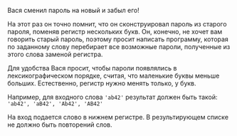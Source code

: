 Вася сменил пароль на новый и забыл его!

На этот раз он точно помнит, что он сконструировал пароль из старого пароля, поменяв регистр нескольких букв. Он, конечно, не хочет вам говорить старый пароль, поэтому просит написать программу, которая по заданному слову перебирает все возможные пароли, полученные из этого слова заменой регистра.

Для удобства Вася просит, чтобы пароли появлялись в лексикографическом порядке, считая, что маленькие буквы меньше больших. Естественно, регистр нужно менять только, у букв.

Например, для входного слова `'ab42'` результат должен быть такой: `'ab42', 'aB42', 'Ab42', 'AB42'`

На вход подается слово в нижнем регистре. В результирующем списке не должно быть повторений слов.
